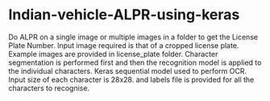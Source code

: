 # Indian-vehicle-ALPR-using-keras

Do ALPR on a single image or multiple images in a folder to get the License Plate Number.
Input image required is that of a cropped license plate. Example images are provided in license_plate folder.
Character segmentation is performed first and then the recognition model is applied to the individual characters.
Keras sequential model used to perform OCR. Input size of each character is 28x28. and labels file is provided for all the characters to recognise.

